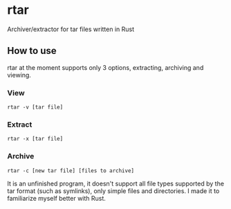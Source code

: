 # rtar
Archiver/extractor for tar files written in Rust

## How to use

rtar at the moment supports only 3 options, extracting, archiving and viewing.

### View
```
rtar -v [tar file]
```

### Extract
```
rtar -x [tar file]
```

### Archive
```
rtar -c [new tar file] [files to archive]
```


It is an unfinished program, it doesn't support all file types supported by
the tar format (such as symlinks), only simple files and directories. I made
it to familiarize myself better with Rust.